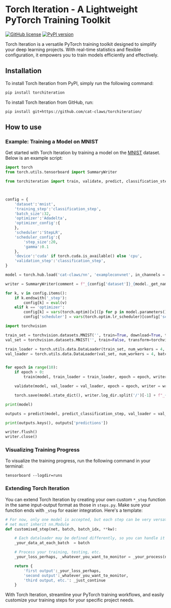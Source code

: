 # Torch Iteration - A Lightweight PyTorch Training Toolkit

[![GitHub license](https://img.shields.io/github/license/cat-claws/torchiteration.svg)](https://github.com/cat-claws/torchiteration/blob/main/LICENSE)
[![PyPI version](https://img.shields.io/pypi/v/torchiteration.svg)](https://pypi.org/project/torchiteration/)

Torch Iteration is a versatile PyTorch training toolkit designed to simplify your deep learning projects. With real-time statistics and flexible configuration, it empowers you to train models efficiently and effectively.


## Installation
To install Torch Iteration from PyPI, simply run the following command:

```bash
pip install torchiteration
```

To install Torch Iteration from GitHub, run:
```
pip install git+https://github.com/cat-claws/torchiteration/
```

## How to use

### Example: Training a Model on MNIST
Get started with Torch Iteration by training a model on the [MNIST](https://github.com/pytorch/examples/blob/main/mnist/main.py) dataset. Below is an example script:

```python
import torch
from torch.utils.tensorboard import SummaryWriter

from torchiteration import train, validate, predict, classification_step, predict_classification_step



config = {
	'dataset':'mnist',
	'training_step':'classification_step',
	'batch_size':32,
	'optimizer':'Adadelta',
	'optimizer_config':{
	},
	'scheduler':'StepLR',
	'scheduler_config':{
		'step_size':20,
		'gamma':0.1
	},
	'device':'cuda' if torch.cuda.is_available() else 'cpu',
	'validation_step':'classification_step',
}

model = torch.hub.load('cat-claws/nn', 'exampleconvnet', in_channels = 1).to(config['device'])

writer = SummaryWriter(comment = f"_{config['dataset']}_{model._get_name()}_{config['training_step']}", flush_secs=10)

for k, v in config.items():
	if k.endswith('_step'):
		config[k] = eval(v)
	elif k == 'optimizer':
		config[k] = vars(torch.optim)[v]([p for p in model.parameters() if p.requires_grad], **config[k+'_config'])
		config['scheduler'] = vars(torch.optim.lr_scheduler)[config['scheduler']](config[k], **config['scheduler_config'])		

import torchvision

train_set = torchvision.datasets.MNIST('', train=True, download=True, transform=torchvision.transforms.ToTensor())
val_set = torchvision.datasets.MNIST('', train=False, transform=torchvision.transforms.ToTensor())

train_loader = torch.utils.data.DataLoader(train_set, num_workers = 4, batch_size = config['batch_size'])
val_loader = torch.utils.data.DataLoader(val_set, num_workers = 4, batch_size = config['batch_size'])


for epoch in range(10):
	if epoch > 0:
		train(model, train_loader = train_loader, epoch = epoch, writer = writer, **config)

	validate(model, val_loader = val_loader, epoch = epoch, writer = writer, **config)

	torch.save(model.state_dict(), writer.log_dir.split('/')[-1] + f"_{epoch:03}.pt")

print(model)

outputs = predict(model, predict_classification_step, val_loader = val_loader, **config)

print(outputs.keys(), outputs['predictions'])

writer.flush()
writer.close()
```

### Visualizing Training Progress
To visualize the training progress, run the following command in your terminal:

```properties
tensorboard --logdir=runs
```
### Extending Torch Iteration
You can extend Torch Iteration by creating your own custom ```*_step``` function in the same input-output format as those in ```steps.py```. Make sure your function ends with ```_step``` for easier integration. Here's a template:

```python
# For now, only one model is accepted, but each step can be very versatile
# net must inherit nn.Module
def customised_step(net, batch, batch_idx, **kw):

	# Each dataloader may be defined differently, so you can handle it case by case
	_your_data_at_each_batch  = batch

	# Process your training, testing, etc.
	_your_loss_perhaps, _whatever_you_want_to_monitor = _your_process(net, _your_data_at_each_batch, **kw)

	return {
		'first output':_your_loss_perhaps,
		'second output':_whatever_you_want_to_monitor,
		'third output, etc.': _just_continue
	}
```
With Torch Iteration, streamline your PyTorch training workflows, and easily customize your training steps for your specific project needs.

